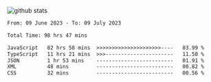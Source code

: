 
![github stats](https://github-readme-stats.vercel.app/api?username=realmahd1&show_icons=true&theme=codeSTACKr&hide_rank=true&count_private=true)

<!--START_SECTION:waka-->

```txt
From: 09 June 2023 - To: 09 July 2023

Total Time: 98 hrs 47 mins

JavaScript   82 hrs 58 mins  >>>>>>>>>>>>>>>>>>>>>----   83.99 %
TypeScript   11 hrs 21 mins  >>>----------------------   11.50 %
JSON         1 hr 53 mins    -------------------------   01.91 %
XML          48 mins         -------------------------   00.82 %
CSS          32 mins         -------------------------   00.56 %
```

<!--END_SECTION:waka-->
